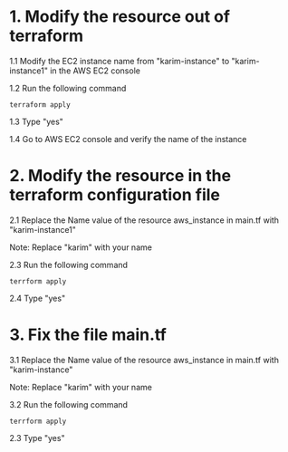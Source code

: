 # 1. Modify the resource out of terraform
1.1 Modify the EC2 instance name from "karim-instance" to "karim-instance1" in the AWS EC2 console

1.2 Run the following command
```
terraform apply
```
1.3 Type "yes"

1.4 Go to AWS EC2 console and verify the name of the instance

# 2. Modify the resource in the terraform configuration file
2.1 Replace the Name value of the resource aws_instance in main.tf with "karim-instance1"

Note: Replace "karim" with your name

2.3 Run the following command
```
terrform apply
```
2.4 Type "yes"

# 3. Fix the file main.tf
3.1 Replace the Name value of the resource aws_instance in main.tf with "karim-instance"

Note: Replace "karim" with your name

3.2 Run the following command
```
terrform apply
```
2.3 Type "yes"